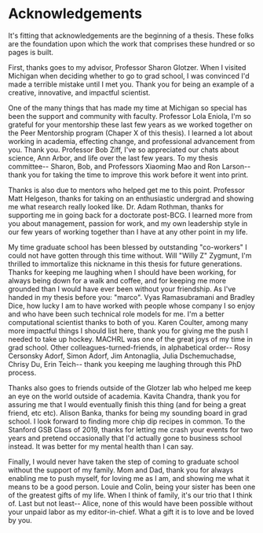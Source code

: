 # Acknowledgements

It's fitting that acknowledgements are the beginning of a thesis.
These folks are the foundation upon which the work that comprises these hundred or so pages is built.

First, thanks goes to my advisor, Professor Sharon Glotzer. When I visited Michigan when deciding whether to go to grad school, I was convinced I'd made a terrible mistake until I met you. Thank you for being an example of a creative, innovative, and impactful scientist.

One of the many things that has made my time at Michigan so special has been the support and community with faculty.
Professor Lola Eniola, I'm so grateful for your mentorship these last few years as we worked together on the Peer Mentorship program (Chaper X of this thesis). I learned a lot about working in academia, effecting change, and professional advancement from you. Thank you.
Professor Bob Ziff, I've so appreciated our chats about science, Ann Arbor, and life over the last few years.
To my thesis committee-- Sharon, Bob, and Professors Xiaoming Mao and Ron Larson-- thank you for taking the time to improve this work before it went into print.

Thanks is also due to mentors who helped get me to this point.
Professor Matt Helgeson, thanks for taking on an enthusiastic undergrad and showing me what research really looked like.
Dr. Adam Rothman, thanks for supporting me in going back for a doctorate post-BCG. I learned more from you about management, passion for work, and my own leadership style in our few years of working together than I have at any other point in my life.

My time graduate school has been blessed by outstanding "co-workers" I could not have gotten through this time without.
Will "Willy Z" Zygmunt, I'm thrilled to immortalize this nickname in this thesis for future generations. Thanks for keeping me laughing when I should have been working, for always being down for a walk and coffee, and for keeping me more grounded than I would have ever been without your friendship. As I've handed in my thesis before you: "marco".
Vyas Ramasubramani and Bradley Dice, how lucky I am to have worked with people whose company I so enjoy and who have been such technical role models for me. I'm a better computational scientist thanks to both of you.
Karen Coulter, among many more impactful things I should list here, thank you for giving me the push I needed to take up hockey. MACHRL was one of the great joys of my time in grad school.
Other colleagues-turned-friends, in alphabetical order-- Rosy Cersonsky Adorf, Simon Adorf, Jim Antonaglia, Julia Dschemuchadse, Chrisy Du, Erin Teich-- thank you keeping me laughing through this PhD process.

Thanks also goes to friends outside of the Glotzer lab who helped me keep an eye on the world outside of academia.
Kavita Chandra, thank you for assuring me that I would eventually finish this thing (and for being a great friend, etc etc).
Alison Banka, thanks for being my sounding board in grad school. I look forward to finding more chip dip recipes in common.
To the Stanford GSB Class of 2019, thanks for letting me crash your events for two years and pretend occasionally that I'd actually gone to business school instead. It was better for my mental health than I can say.

Finally, I would never have taken the step of coming to graduate school without the support of my family.
Mom and Dad, thank you for always enabling me to push myself, for loving me as I am, and showing me what it means to be a good person.
Louie and Colin, being your sister has been one of the greatest gifts of my life. When I think of family, it's our trio that I think of.
Last but not least-- Alice, none of this would have been possible without your unpaid labor as my editor-in-chief. What a gift it is to love and be loved by you.
